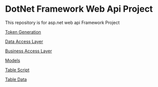 # DotNet Framework Web Api Project 
This repository is for asp.net web api Framework Project

<p>
<a href="./startup.md">Token Generation </a>
</p>

<p>
<a href="./dal.md">Data Access Layer </a>
</p>

<p>
<a href="./bal.md">Business Access Layer </a>
</p>


<p>
<a href="./models.md">Models</a>
</p>

<p>
<a href="./tables.md">Table Script</a>
</p>

<p>
<a href="./data.md">Table Data</a>
</p>



